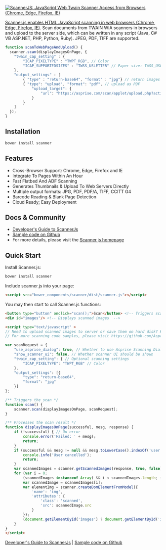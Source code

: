 [![ScannerJS: JavaScript Web Twain Scanner Access from Browsers (Chrome, Edge, Firefox, IE)](https://asprise.com/res/img/scannerjs-title.png)](http://asprise.com/document-scan-upload-image-browser/direct-to-server-php-asp.net-overview.html)

[Scanner.js enables HTML JavaScript scanning in web browsers (Chrome, Edge, Firefox, IE)](http://asprise.com/document-scan-upload-image-browser/direct-to-server-php-asp.net-overview.html). Scan documents from TWAIN WIA scanners in browsers and upload to the server side, which can be written in any script (Java, C# VB ASP.NET, PHP, Python, Ruby). JPEG, PDF, TIFF are supported.

```js
function scanToWebPageAndUpload() {
  scanner.scan(displayImagesOnPage, {
    "twain_cap_setting" : {
        "ICAP_PIXELTYPE" : "TWPT_RGB", // Color
        "ICAP_SUPPORTEDSIZES" : "TWSS_USLETTER" // Paper size: TWSS_USLETTER, TWSS_A4, ...
    }, 
    "output_settings" : [
        { "type" : "return-base64", "format" : "jpg"} // return images to web page
        { "type": "upload", "format": "pdf", // upload as PDF
            "upload_target": { 
                "url": "https://asprise.com/scan/applet/upload.php?action=dump"
            }
        }
    ]
  });
}
```

## Installation

```bash
bower install scanner
```

## Features

  * Cross-Browser Support: Chrome, Edge, Firefox and IE
  * Integrate To Pages Within An Hour
  * Fast Flatbed And ADF Scanning
  * Generates Thumbnails & Upload To Web Servers Directly
  * Multiple output formats: JPG, PDF, PDF/A, TIFF, CCITT G4
  * Barcode Reading & Blank Page Detection
  * Cloud Ready; Easy Deployment

## Docs & Community

  * [Developer's Guide to ScannerJs](http://asprise.com/scan/scannerjs/docs/html/scannerjs-javascript-guide.html)
  * [Sample code on Github](https://github.com/Asprise/scannerjs.javascript-scanner-access-in-browsers-chrome-ie.scanner.js)
  * For more details, please visit the [Scanner.js homepage](http://asprise.com/document-scan-upload-image-browser/direct-to-server-php-asp.net-overview.html)

## Quick Start

Install Scanner.js:

```bash
bower install scanner
```

Include scanner.js into your page:

```html
<script src="bower_components/scanner/dist/scanner.js"></script>
```

You may then start to call Scanner.js functions:

```html
<button type="button" onclick="scan();">Scan</button> <!-- Triggers scan -->   
<div id="images"/> <!-- Displays scanned images  -->

<script type="text/javascript" >
// Need to upload scanned images to server or save them on hard disk? Please refer to the dev guide: http://asprise.com/document-scan-upload-image-browser/ie-chrome-firefox-scanner-docs.html
// For more scanning code samples, please visit https://github.com/Asprise/scannerjs.javascript-scanner-access-in-browsers-chrome-ie.scanner.js

var scanRequest = {
    "use_asprise_dialog": true, // Whether to use Asprise Scanning Dialog
    "show_scanner_ui": false, // Whether scanner UI should be shown
    "twain_cap_setting": { // Optional scanning settings
        "ICAP_PIXELTYPE": "TWPT_RGB" // Color
    },
    "output_settings": [{
        "type": "return-base64",
        "format": "jpg"
    }]
};

/** Triggers the scan */
function scan() {
    scanner.scan(displayImagesOnPage, scanRequest);
}

/** Processes the scan result */
function displayImagesOnPage(successful, mesg, response) {
    if (!successful) { // On error
        console.error('Failed: ' + mesg);
        return;
    }
    if (successful && mesg != null && mesg.toLowerCase().indexOf('user cancel') >= 0) { // User cancelled.
        console.info('User cancelled');
        return;
    }
    var scannedImages = scanner.getScannedImages(response, true, false); // returns an array of ScannedImage
    for (var i = 0;
        (scannedImages instanceof Array) && i < scannedImages.length; i++) {
        var scannedImage = scannedImages[i];
        var elementImg = scanner.createDomElementFromModel({
            'name': 'img',
            'attributes': {
                'class': 'scanned',
                'src': scannedImage.src
            }
        });
        (document.getElementById('images') ? document.getElementById('images') : document.body).appendChild(elementImg);
    }
}
</script>
```

[Developer's Guide to ScannerJs](http://asprise.com/scan/scannerjs/docs/html/scannerjs-javascript-guide.html)
| [Sample code on Github](https://github.com/Asprise/scannerjs.javascript-scanner-access-in-browsers-chrome-ie.scanner.js)
